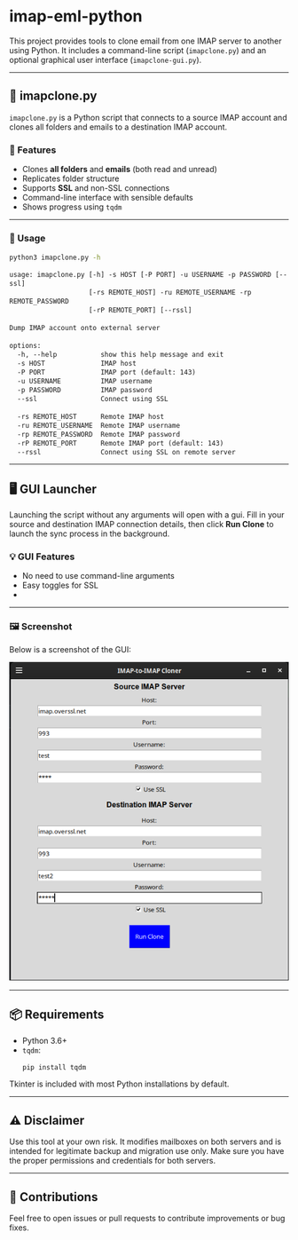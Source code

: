# imap-eml-python

This project provides tools to clone email from one IMAP server to another using Python. It includes a command-line script (`imapclone.py`) and an optional graphical user interface (`imapclone-gui.py`).

---

## 📨 imapclone.py

`imapclone.py` is a Python script that connects to a source IMAP account and clones all folders and emails to a destination IMAP account.

### 🔧 Features

- Clones **all folders** and **emails** (both read and unread)
- Replicates folder structure
- Supports **SSL** and non-SSL connections
- Command-line interface with sensible defaults
- Shows progress using `tqdm`

---

### 🐍 Usage

```bash
python3 imapclone.py -h
```

```
usage: imapclone.py [-h] -s HOST [-P PORT] -u USERNAME -p PASSWORD [--ssl]
                    [-rs REMOTE_HOST] -ru REMOTE_USERNAME -rp REMOTE_PASSWORD
                    [-rP REMOTE_PORT] [--rssl]

Dump IMAP account onto external server

options:
  -h, --help           show this help message and exit
  -s HOST              IMAP host
  -P PORT              IMAP port (default: 143)
  -u USERNAME          IMAP username
  -p PASSWORD          IMAP password
  --ssl                Connect using SSL

  -rs REMOTE_HOST      Remote IMAP host
  -ru REMOTE_USERNAME  Remote IMAP username
  -rp REMOTE_PASSWORD  Remote IMAP password
  -rP REMOTE_PORT      Remote IMAP port (default: 143)
  --rssl               Connect using SSL on remote server
```

---

## 🖥️ GUI Launcher
Launching the script without any arguments will open with a gui.
Fill in your source and destination IMAP connection details, then click **Run Clone** to launch the sync process in the background.

### 💡 GUI Features

- No need to use command-line arguments
- Easy toggles for SSL
- 
---

### 🖼️ Screenshot

Below is a screenshot of the GUI:

![GUI Screenshot](image.png)

---

## 📦 Requirements

- Python 3.6+
- `tqdm`:
  ```bash
  pip install tqdm
  ```

Tkinter is included with most Python installations by default.

---

## ⚠️ Disclaimer

Use this tool at your own risk. It modifies mailboxes on both servers and is intended for legitimate backup and migration use only. Make sure you have the proper permissions and credentials for both servers.

---

## 🙌 Contributions

Feel free to open issues or pull requests to contribute improvements or bug fixes.
